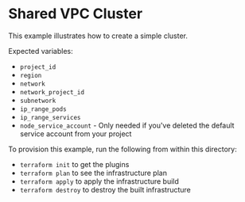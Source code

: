 # Shared VPC Cluster

This example illustrates how to create a simple cluster.

Expected variables:
- `project_id`
- `region`
- `network`
- `network_project_id`
- `subnetwork`
- `ip_range_pods`
- `ip_range_services`
- `node_service_account` - Only needed if you've deleted the default service account from your project

To provision this example, run the following from within this directory:
- `terraform init` to get the plugins
- `terraform plan` to see the infrastructure plan
- `terraform apply` to apply the infrastructure build
- `terraform destroy` to destroy the built infrastructure
